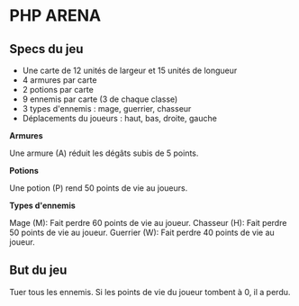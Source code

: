 # PHP ARENA

## Specs du jeu

- Une carte de 12 unités de largeur et 15 unités de longueur
- 4 armures par carte
- 2 potions par carte
- 9 ennemis par carte (3 de chaque classe)
- 3 types d'ennemis : mage, guerrier, chasseur
- Déplacements du joueurs : haut, bas, droite, gauche

**Armures**

Une armure (A) réduit les dégâts subis de 5 points.

**Potions**

Une potion (P) rend 50 points de vie au joueurs.

**Types d'ennemis**

Mage (M): Fait perdre 60 points de vie au joueur.
Chasseur (H): Fait perdre 50 points de vie au joueur.
Guerrier (W): Fait perdre 40 points de vie au joueur.

## But du jeu

Tuer tous les ennemis. Si les points de vie du joueur tombent à 0, il a perdu.
